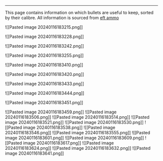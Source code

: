 
---
This page contains information on which bullets are useful to keep, sorted by their calibre. All information is sourced from [eft ammo](https://www.eft-ammo.com)

![[Pasted image 20240116183215.png]]

![[Pasted image 20240116183228.png]]

![[Pasted image 20240116183242.png]]

![[Pasted image 20240116183255.png]]

![[Pasted image 20240116183410.png]]

![[Pasted image 20240116183420.png]]

![[Pasted image 20240116183433.png]]

![[Pasted image 20240116183444.png]]

![[Pasted image 20240116183451.png]]

![[Pasted image 20240116183459.png]]
![[Pasted image 20240116183506.png]]
![[Pasted image 20240116183514.png]]
![[Pasted image 20240116183521.png]]
![[Pasted image 20240116183530.png]]
![[Pasted image 20240116183538.png]]
![[Pasted image 20240116183546.png]]
![[Pasted image 20240116183555.png]]
![[Pasted image 20240116183601.png]]
![[Pasted image 20240116183609.png]]
![[Pasted image 20240116183617.png]]
![[Pasted image 20240116183624.png]]
![[Pasted image 20240116183632.png]]
![[Pasted image 20240116183641.png]]
